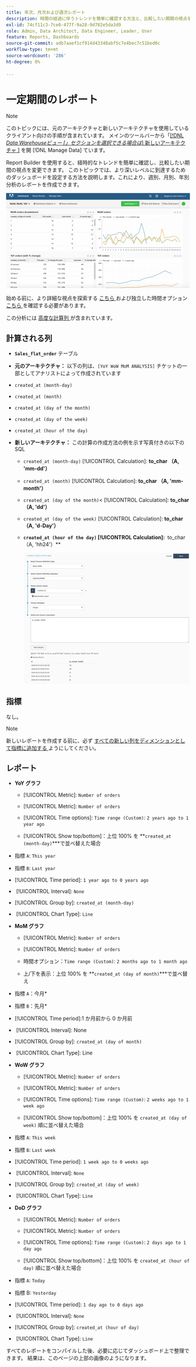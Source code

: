 ```yaml
---
title: 年次、月次および週次レポート
description: 時間の経過に伴うトレンドを簡単に確認する方法と、比較したい期間の視点を変更する方法を説明します。
exl-id: 74cf11c3-7ce0-477f-9a28-9d782e5da3d9
role: Admin, Data Architect, Data Engineer, Leader, User
feature: Reports, Dashboards
source-git-commit: adb7aaef1cf914d43348abf5c7e4bec7c51bed0c
workflow-type: tm+mt
source-wordcount: '286'
ht-degree: 0%

---
```


# 一定期間のレポート

>[!NOTE]
>
>このトピックには、元のアーキテクチャと新しいアーキテクチャを使用しているクライアント向けの手順が含まれています。 メインのツールバーから「[[!DNL _Data Warehouseビュー [」セクションを選択できる場合は_] 新しいアーキテクチャ &#x200B;]](../../administrator/account-management/new-architecture.md) を開 [!DNL Manage Data] ています。

Report Builder を使用すると、経時的なトレンドを簡単に確認し、比較したい期間の視点を変更できます。 このトピックでは、より深いレベルに到達するためのダッシュボードを設定する方法を説明します。これにより、週別、月別、年別分析のレポートを作成できます。

![](../../assets/Wow__mom__yoy.png)

始める前に、より詳細な視点を探索する [ こちら ](../../tutorials/using-visual-report-builder.md) および独立した時間オプション [ こちら ](../../tutorials/time-options-visual-rpt-bldr.md) を確認する必要があります。

この分析には [ 高度な計算列 ](../data-warehouse-mgr/adv-calc-columns.md) が含まれています。

## 計算される列

* **`Sales_flat_order`** テーブル
* **元のアーキテクチャ：** 以下の列は、`[YoY WoW MoM ANALYSIS]` チケットの一部としてアナリストによって作成されています
* `created_at (month-day)`
* `created_at (month)`
* `created_at (day of the month)`
* `created_at (day of the week)`
* `created_at (hour of the day)`

* **新しいアーキテクチャ：** この計算の作成方法の例を示す写真付きの以下の SQL
   * `created_at (month-day)` [!UICONTROL Calculation]: **to_char （A, &#39;mm-dd&#39;）**
   * `created_at (month)` [!UICONTROL Calculation]: **to_char （A, &#39;mm-month&#39;）**
   * `created_at (day of the month)`&lt; [!UICONTROL Calculation]: **to_char （A, &#39;dd&#39;）**
   * `created_at (day of the week)` [!UICONTROL Calculation]: **to_char （A, &#39;d-Day&#39;）**
   * **`created_at (hour of the day)` [!UICONTROL Calculation]: &#x200B;** to_char （A, &#39;hh24&#39;）**

     ![](../../assets/new-arch-create-calc.png)

## 指標

なし。

>[!NOTE]
>
>新しいレポートを作成する前に、必ず [ すべての新しい列をディメンションとして指標に追加する ](../data-warehouse-mgr/manage-data-dimensions-metrics.md) ようにしてください。

## レポート

* **YoY グラフ**
   * [!UICONTROL Metric]: `Number of orders`

   * [!UICONTROL Metric]: `Number of orders`
   * [!UICONTROL Time options]: `Time range (Custom)`: `2 years ago to 1 year ago`

   * [!UICONTROL Show top/bottom]：上位 100% を **`created_at (month-day)`***で並べ替えた場合

* 指標 `A`: `This year`
* 指標 `B`: `Last year`
* [!UICONTROL Time period]: `1 year ago to 0 years ago`
* &#x200B;
  [!UICONTROL Interval]: `None`
* [!UICONTROL Group by]: `created_at (month-day)`
* &#x200B;
  [!UICONTROL Chart Type]: `Line`

* **MoM グラフ**
   * [!UICONTROL Metric]: `Number of orders`

   * [!UICONTROL Metric]: `Number of orders`
   * 時間オプション：`Time range (Custom)`: `2 months ago to 1 month ago`

   * 上/下を表示：上位 100% を **`created_at (day of month)`***で並べ替え

* 指標 `A`：今月*
* 指標 `B`：先月*
* [!UICONTROL Time period]:1 か月前から 0 か月前
* &#x200B;
  [!UICONTROL Interval]: None
* [!UICONTROL Group by]: `created_at (day of month)`
* &#x200B;
  [!UICONTROL Chart Type]: Line

* **WoW グラフ**
   * [!UICONTROL Metric]: `Number of orders`

   * [!UICONTROL Metric]: `Number of orders`
   * [!UICONTROL Time options]: `Time range (Custom)`: `2 weeks ago to 1 week ago`

   * [!UICONTROL Show top/bottom]：上位 100% を `created_at (day of week)` 順に並べ替えた場合

* 指標 `A`: `This week`
* 指標 `B`: `Last week`
* [!UICONTROL Time period]: `1 week ago to 0 weeks ago`
* &#x200B;
  [!UICONTROL Interval]: `None`
* [!UICONTROL Group by]: `created_at (day of week)`
* &#x200B;
  [!UICONTROL Chart Type]: `Line`

* **DoD グラフ**
   * [!UICONTROL Metric]: `Number of orders`

   * [!UICONTROL Metric]: `Number of orders`
   * [!UICONTROL Time options]: `Time range (Custom)`: `2 days ago to 1 day ago`

   * [!UICONTROL Show top/bottom]：上位 100% を `created_at (hour of day)` 順に並べ替えた場合

* 指標 `A`: `Today`
* 指標 B: `Yesterday`
* [!UICONTROL Time period]: `1 day ago to 0 days ago`
* &#x200B;
  [!UICONTROL Interval]: `None`
* [!UICONTROL Group by]: `created_at (hour of day)`
* &#x200B;
  [!UICONTROL Chart Type]: `Line`

すべてのレポートをコンパイルした後、必要に応じてダッシュボード上で整理できます。 結果は、このページの上部の画像のようになります。
